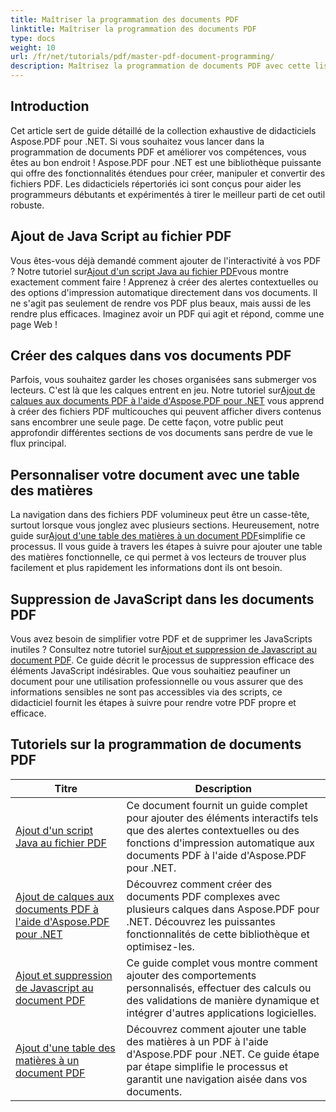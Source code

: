 ```yaml
---
title: Maîtriser la programmation des documents PDF
linktitle: Maîtriser la programmation des documents PDF
type: docs
weight: 10
url: /fr/net/tutorials/pdf/master-pdf-document-programming/
description: Maîtrisez la programmation de documents PDF avec cette liste complète de didacticiels Aspose.PDF pour .NET pour améliorer vos compétences en manipulation de PDF.
---
```

## Introduction

Cet article sert de guide détaillé de la collection exhaustive de didacticiels Aspose.PDF pour .NET. Si vous souhaitez vous lancer dans la programmation de documents PDF et améliorer vos compétences, vous êtes au bon endroit ! Aspose.PDF pour .NET est une bibliothèque puissante qui offre des fonctionnalités étendues pour créer, manipuler et convertir des fichiers PDF. Les didacticiels répertoriés ici sont conçus pour aider les programmeurs débutants et expérimentés à tirer le meilleur parti de cet outil robuste.

## Ajout de Java Script au fichier PDF
 Vous êtes-vous déjà demandé comment ajouter de l'interactivité à vos PDF ? Notre tutoriel sur[Ajout d'un script Java au fichier PDF](./adding-java-script-to-pdf/)vous montre exactement comment faire ! Apprenez à créer des alertes contextuelles ou des options d'impression automatique directement dans vos documents. Il ne s'agit pas seulement de rendre vos PDF plus beaux, mais aussi de les rendre plus efficaces. Imaginez avoir un PDF qui agit et répond, comme une page Web !

## Créer des calques dans vos documents PDF
 Parfois, vous souhaitez garder les choses organisées sans submerger vos lecteurs. C'est là que les calques entrent en jeu. Notre tutoriel sur[Ajout de calques aux documents PDF à l'aide d'Aspose.PDF pour .NET](./adding-layers-to-pdf/) vous apprend à créer des fichiers PDF multicouches qui peuvent afficher divers contenus sans encombrer une seule page. De cette façon, votre public peut approfondir différentes sections de vos documents sans perdre de vue le flux principal.

## Personnaliser votre document avec une table des matières
 La navigation dans des fichiers PDF volumineux peut être un casse-tête, surtout lorsque vous jonglez avec plusieurs sections. Heureusement, notre guide sur[Ajout d'une table des matières à un document PDF](./adding-toc-to-pdf/)simplifie ce processus. Il vous guide à travers les étapes à suivre pour ajouter une table des matières fonctionnelle, ce qui permet à vos lecteurs de trouver plus facilement et plus rapidement les informations dont ils ont besoin.

## Suppression de JavaScript dans les documents PDF
 Vous avez besoin de simplifier votre PDF et de supprimer les JavaScripts inutiles ? Consultez notre tutoriel sur[Ajout et suppression de Javascript au document PDF](./adding-remove-java-script-to-doc/). Ce guide décrit le processus de suppression efficace des éléments JavaScript indésirables. Que vous souhaitiez peaufiner un document pour une utilisation professionnelle ou vous assurer que des informations sensibles ne sont pas accessibles via des scripts, ce didacticiel fournit les étapes à suivre pour rendre votre PDF propre et efficace.

## Tutoriels sur la programmation de documents PDF
| Titre | Description |
| --- | --- | 
| [Ajout d'un script Java au fichier PDF](./adding-java-script-to-pdf/) | Ce document fournit un guide complet pour ajouter des éléments interactifs tels que des alertes contextuelles ou des fonctions d'impression automatique aux documents PDF à l'aide d'Aspose.PDF pour .NET. |  
| [Ajout de calques aux documents PDF à l'aide d'Aspose.PDF pour .NET](./adding-layers-to-pdf/) | Découvrez comment créer des documents PDF complexes avec plusieurs calques dans Aspose.PDF pour .NET. Découvrez les puissantes fonctionnalités de cette bibliothèque et optimisez-les. |  
| [Ajout et suppression de Javascript au document PDF](./adding-remove-java-script-to-doc/) | Ce guide complet vous montre comment ajouter des comportements personnalisés, effectuer des calculs ou des validations de manière dynamique et intégrer d'autres applications logicielles. |  
| [Ajout d'une table des matières à un document PDF](./adding-toc-to-pdf/) | Découvrez comment ajouter une table des matières à un PDF à l'aide d'Aspose.PDF pour .NET. Ce guide étape par étape simplifie le processus et garantit une navigation aisée dans vos documents. |  